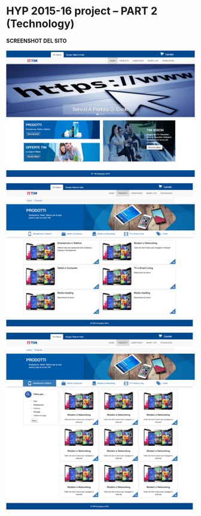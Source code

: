 # HYP 2015-16 project – PART 2 (Technology)

#### SCREENSHOT DEL SITO

![TIM Home](WEBSITE/img/preview/home.png)

![TIM Home](WEBSITE/img/preview/product.png)

![TIM Home](WEBSITE/img/preview/by-category.png)